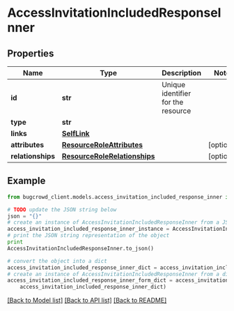 # AccessInvitationIncludedResponseInner


## Properties

Name | Type | Description | Notes
------------ | ------------- | ------------- | -------------
**id** | **str** | Unique identifier for the resource | 
**type** | **str** |  | 
**links** | [**SelfLink**](SelfLink.md) |  | 
**attributes** | [**ResourceRoleAttributes**](ResourceRoleAttributes.md) |  | [optional] 
**relationships** | [**ResourceRoleRelationships**](ResourceRoleRelationships.md) |  | [optional] 

## Example

```python
from bugcrowd_client.models.access_invitation_included_response_inner import AccessInvitationIncludedResponseInner

# TODO update the JSON string below
json = "{}"
# create an instance of AccessInvitationIncludedResponseInner from a JSON string
access_invitation_included_response_inner_instance = AccessInvitationIncludedResponseInner.from_json(json)
# print the JSON string representation of the object
print
AccessInvitationIncludedResponseInner.to_json()

# convert the object into a dict
access_invitation_included_response_inner_dict = access_invitation_included_response_inner_instance.to_dict()
# create an instance of AccessInvitationIncludedResponseInner from a dict
access_invitation_included_response_inner_form_dict = access_invitation_included_response_inner.from_dict(
    access_invitation_included_response_inner_dict)
```
[[Back to Model list]](../README.md#documentation-for-models) [[Back to API list]](../README.md#documentation-for-api-endpoints) [[Back to README]](../README.md)


